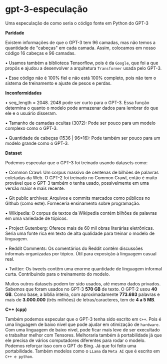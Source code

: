 # gpt-3-especulação
Uma especulação de como seria o código fonte em Python do GPT-3


**Paridade**

Existem informações de que o GPT-3 tem 96 camadas, mas não temos a quantidade de "cabeças" em cada camada.
Assim, colocamos em nosso código 16 cabeças e 96 camadas.

• Usamos também a biblioteca Tensorflow, pois é da `Google`, que foi a que propôs e ajudou a desenvolver a arquitetura `Transformer` usada pelo GPT-3.

• Esse código não é 100% fiel e não está 100% completo, pois não tem o sistema de treinamento e ajuste de pesos e perdas.

**Inconformidades**

• seq_length = 2048. 2048 pode ser curto para o GPT-3. Essa função determina o quanto o modelo pode armazenar dados para lembrar do que ele e o usuário disseram.

• Tamanho de camadas ocultas (3072): Pode ser pouco para um modelo complexo como o GPT-3.

• Quantidade de cabeças (1536 | 96*16): Pode também ser pouco para um modelo grande como o GPT-3.

**Dataset**

Podemos especular que o GPT-3 foi treinado usando datasets como:

• Common Crawl: Um corpus massivo de centenas de bilhões de palavras coletadas da Web. O GPT-2 foi treinado no Common Crawl, então é muito provável que o GPT-3 também o tenha usado, possivelmente em uma versão maior e mais recente.

• Git public archives: Arquivos e commits marcados como públicos no Github (como este). Forneceria ensinamento sobre programação.

• Wikipedia: O corpus de textos da Wikipedia contém bilhões de palavras em uma variedade de tópicos.

• Project Gutenberg: Oferece mais de 60 mil obras literárias eletrônicas. Seria uma fonte rica em texto de alta qualidade para treinar o modelo de linguagem.

• Reddit Comments: Os comentários do Reddit contêm discussões informais organizadas por tópico. Útil para exposição à linguagem casual real.

• Twitter: Os tweets contêm uma enorme quantidade de linguagem informal curta. Contribuindo para o treinamento do modelo.

Muitos outros datasets podem ter sido usados, até mesmo dados privados. Sabemos que foram usados no GPT-3 **570 GB** de texto. O GPT-2 usou **40 GB**. Como base, a bíblia inteira, com aproximadamente **773.693** palavras e mais de **3.000.000** (três milhões) de letras/caracteres, tem de **4 a 5 MB**.


**C++ (cpp)**

Também podemos especular que o GPT-3 tenha sido escrito em `C++`. Pois é uma linguagem de baixo nivel que pode ajudar em otimização de `hardware`. 
Com uma linguagem de baixo nivel, pode ficar mais leve de ser execultado e trabalhar melhor com Tensores. Melhoraria também à portabilidade já que ele precisa de vários computadores diferentes para rodar o modelo. Podemos reforçar isso com o GPT do Bing. Já que foi feito uma portabilidade. Também modelos como o `LLama` da `Meta AI` que é escrito em `C++ e python`.

